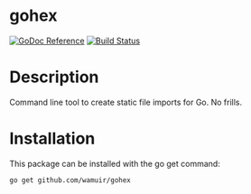 gohex
=====

[![GoDoc Reference](https://godoc.org/github.com/wamuir/gohex?status.svg)](http://godoc.org/github.com/wamuir/gohex)
[![Build Status](https://travis-ci.org/wamuir/gohex.svg?branch=master)](https://travis-ci.org/wamuir/gohex)

# Description

Command line tool to create static file imports for Go.  No frills.

# Installation

This package can be installed with the go get command:

    go get github.com/wamuir/gohex
